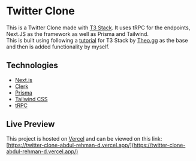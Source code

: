 # Twitter Clone

This is a Twitter Clone made with [T3 Stack](https://create.t3.gg/). It uses tRPC for the endpoints, Next.JS as the framework as well as Prisma and Tailwind.\
This is built using following a [tutorial](https://www.youtube.com/watch?v=YkOSUVzOAA4) for T3 Stack by [Theo.gg](https://www.youtube.com/@t3dotgg) as the base and then is added functionality by myself.

## Technologies

- [Next.js](https://nextjs.org)
- [Clerk](https://clerk.com)
- [Prisma](https://prisma.io)
- [Tailwind CSS](https://tailwindcss.com)
- [tRPC](https://trpc.io)


## Live Preview

This project is hosted on [Vercel](https://vercel.com) and can be viewed on this link:\
[https://twitter-clone-abdul-rehman-d.vercel.app/](https://twitter-clone-abdul-rehman-d.vercel.app/)